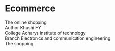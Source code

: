 # Ecommerce
The online shopping
<BR>
Author Khushi HY<br>
College Acharya institute of technology<br>
Branch Electronics and communication engineering<br>
The shopping 